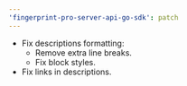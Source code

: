 ```yaml
---
'fingerprint-pro-server-api-go-sdk': patch
---
```


- Fix descriptions formatting:
  - Remove extra line breaks.
  - Fix block styles.
- Fix links in descriptions.